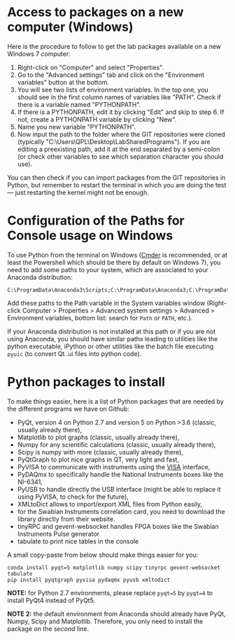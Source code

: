 # Access to packages on a new computer (Windows)

Here is the procedure to follow to get the lab packages available on a new Windows 7 computer:

1. Right-click on "Computer" and select "Properties".
2. Go to the "Advanced settings" tab and click on the "Environment variables" button at the bottom.
3. You will see two lists of environment variables. In the top one, you should see in the first column names of variables like "PATH". Check if there is a variable named "PYTHONPATH". 
4. If there is a PYTHONPATH, edit it by clicking "Edit" and skip to step 6. If not, create a PYTHONPATH variable by clicking "New".
5. Name you new variable "PYTHONPATH".
6. Now input the path to the folder where the GIT repositories were cloned (typically "C:\Users\QPL\Desktop\LabSharedPrograms\"). If you are editing a preexisting path, add it at the end separated by a semi-colon (or check other variables to see which separation character you should use).

You can then check if you can import packages from the GIT repositories in Python, but remember to restart the terminal in which you are doing the test — just restarting the kernel might not be enough. 

# Configuration of the Paths for Console usage on Windows

To use Python from the terminal on Windows ([Cmder](http://cmder.net/) is recommended, or at least the Powershell which should be there by default on Windows 7), you need to add some paths to your system, which are associated to your Anaconda distribution:
```
C:\ProgramData\Anaconda3\Scripts;C:\ProgramData\Anaconda3;C:\ProgramData\Anaconda3\Library\bin
```

Add these paths to the Path variable in the System variables window (Right-click Computer > Properties > Advanced system settings > Advanced > Environment variables, bottom list: search for `Path` or `PATH`, etc.). 

If your Anaconda distribution is not installed at this path or if you are not using Anaconda, you should have similar paths leading to utilities like the python executable, iPython or other utilities like the batch file executing `pyuic` (to convert Qt .ui files into python code).


# Python packages to install

To make things easier, here is a list of Python packages that are needed by the different programs we have on Github:

- PyQt, version 4 on Python 2.7 and version 5 on Python >3.6 (classic, usually already there),
- Matplotlib to plot graphs (classic, usually already there),
- Numpy for any scientific calculations (classic, usually already there),
- Scipy is numpy with more (classic, usually already there),
- PyQtGraph to plot nice graphs in QT, very light and fast,
- PyVISA to communicate with instruments using the [VISA](https://en.wikipedia.org/wiki/Virtual_instrument_software_architecture) interface,
- PyDAQmx to specifically handle the National Instruments boxes like the NI-6341,
- PyUSB to handle directly the USB interface (might be able to replace it using PyVISA, to check for the future),
- XMLtoDict allows to import/export XML files from Python easily,
- for the Swabian Instruments correlation card, you need to download the library directly from their website.
- tinyRPC and gevent-websocket handles FPGA boxes like the Swabian Instruments Pulse generator
- tabulate to print nice tables in the console


A small copy-paste from below should make things easier for you:
```
conda install pyqt=5 matplotlib numpy scipy tinyrpc gevent-websocket tabulate
pip install pyqtgraph pyvisa pydaqmx pyusb xmltodict
```

__NOTE:__ for Python 2.7 environments, please replace `pyqt=5` by `pyqt=4` to install PyQt4 instead of PyQt5.

__NOTE 2:__ the default environment from Anaconda should already have PyQt, Numpy, Scipy and Matplotlib. Therefore, you only need to install the package on the _second_ line.

